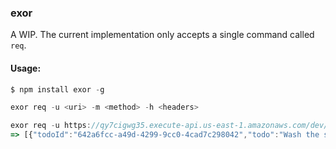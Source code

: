 ### exor

A WIP. The current implementation only accepts a single command called `req`.

#### Usage:

```javascript
$ npm install exor -g

exor req -u <uri> -m <method> -h <headers>

exor req -u https://qy7cigwg35.execute-api.us-east-1.amazonaws.com/dev/todos
=> [{"todoId":"642a6fcc-a49d-4299-9cc0-4cad7c298042","todo":"Wash the sheets."}]
```